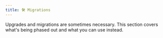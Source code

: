 ```yaml
---
title: 🛠️ Migrations
---
```


Upgrades and migrations are sometimes necessary. This section covers what's being phased out and what you can use instead.


<ChildTableOfContents :max="1" />


